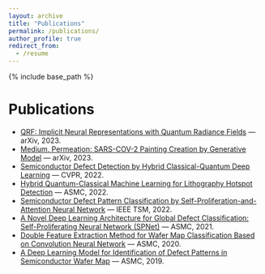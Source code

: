 ```yaml
---
layout: archive
title: "Publications"
permalink: /publications/
author_profile: true
redirect_from:
  - /resume
---
```


{% include base_path %}

<script>
 window.difyChatbotConfig = { 
  token: 'FLDVs1lMPmClxxJW'
 }
</script>
<script
 src="https://udify.app/embed.min.js"
 id="FLDVs1lMPmClxxJW"
 defer>
</script>

Publications
======
* [QRF: Implicit Neural Representations with Quantum Radiance Fields](https://arxiv.org/abs/2211.03418) — arXiv, 2023.
* [Medium. Permeation: SARS-COV-2 Painting Creation by Generative Model](https://arxiv.org/abs/2304.11354) — arXiv, 2023.
* [Semiconductor Defect Detection by Hybrid Classical-Quantum Deep Learning](https://ieeexplore.ieee.org/document/9879978) — CVPR, 2022.
* [Hybrid Quantum-Classical Machine Learning for Lithography Hotspot Detection](https://ieeexplore.ieee.org/abstract/document/9792509) — ASMC, 2022.
* [Semiconductor Defect Pattern Classification by Self-Proliferation-and-Attention Neural Network](https://ieeexplore.ieee.org/abstract/document/9628175) — IEEE TSM, 2022.
* [A Novel Deep Learning Architecture for Global Defect Classification: Self-Proliferating Neural Network (SPNet)](https://ieeexplore.ieee.org/abstract/document/9714125) — ASMC, 2021.
* [Double Feature Extraction Method for Wafer Map Classification Based on Convolution Neural Network](https://ieeexplore.ieee.org/abstract/document/9185393) — ASMC, 2020.
* [A Deep Learning Model for Identification of Defect Patterns in Semiconductor Wafer Map](https://ieeexplore.ieee.org/abstract/document/8791815) — ASMC, 2019.

